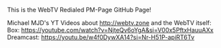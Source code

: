 This is the WebTV Redialed PM-Page GitHub Page!

Michael MJD's YT Videos about http://webtv.zone and the WebTV itself:
Box: https://youtube.com/watch?v=NjteQv6oYgA&si=V00x5PftxHauuAXx
Dreamcast: https://youtu.be/w4f0DywXA14?si=Nr-H51P-apiRT6Tv
